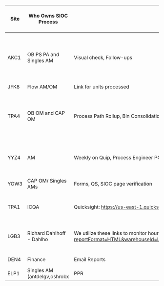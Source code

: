 | Site    | Who Owns SIOC Process                 | Tracking Mechanisms              | Track SIOC UPH | Benchmark SIOC Rate | Dropping SIOC Picks Owner | Picker Eligibilities for SIOC | Picker Eligibilities (Other) | SIOC Staffing Method | SIOC Area Layout                                          | Work Brought to Associates                | Improvements for Efficiency                                 |
|---------|--------------------------------------|----------------------------------|----------------|----------------------|---------------------------|-----------------------------|------------------------------|----------------------|-----------------------------------------------------------|--------------------------------------------|-------------------------------------------------------------|
| AKC1    | OB PS PA and Singles AM               | Visual check, Follow-ups         | No             | Don't know           | OB PS team (PA or PG)      | Pick flow PA sets eligibility | -                            | Conveyor to ISS line | Within a couple hundred feet of OB flow desk, near pick aisles | Conveyance to ISS line                     | Better visual verification of working associates             |
| JFK8    | Flow AM/OM                           | Link for units processed         | IDK            | IDK                  | -                         | -                           | -                            | Conveyor             | -                                                         | Conveyor                                   | -                                                           |
| TPA4    | OB OM and CAP OM                      | Process Path Rollup, Bin Consolidation, ECR/FFP Testing | Not heavily tracked | 15 UPH test rate    | Trained CAP PA             | CAP PA/AM confirms eligibility | -                            | Conveyor and WASP   | Physically closer to the testing area, near OB proper paths | Conveyor and WASP                          | -                                                           |
| YYZ4    | AM                                   | Weekly on Quip, Process Engineer POC | No             | No                   | PACK Singles AM           | Grant to all pickers       | -                            | Conveyor and WS     | -                                                         | Conveyor to Test Area, WS from conveyance terminal | -                                                           |
| YOW3| CAP OM/ Singles AMs                  | Forms, QS, SIOC page verification | Yes            | 25 to 35             | Singles AMs/ Flow PAs      | Picker permission tools     | -                            | Conveyor             | -                                                         | Conveyor and WS                            | -                                                           |
| TPA1    | ICQA                                 | Quicksight: https://us-east-1.quicksight.aws.amazon.com/sn/dashboards/5c3ffa70-dce4-4a36-aa61-26272bd7e3b7/sheets/5c3ffa70-dce4-4a36-aa61-26272bd7e3b7_9f936892-a26b-4903-a338-69390d709f6f                        | No             | No                   | Associates (AA for FH and BH) | You can set eligibilities using: https://fc-eligibility-website-iad.aka.amazon.com/#/picker-eligibilities/TPA1 | -                            | Conveyor             | -                                                         | Conveyor and WASP                          | -                                                           |
| LGB3    | Richard Dahlhoff - Dahlho            | We utilize these links to monitor hours use and tests completed.  You can see results looking at 11.16.23: https://fclm-portal.amazon.com/reports/functionRollup?reportFormat=HTML&warehouseId=LGB3&processId=1002960&spanType=Day&startDateDay=2023%2F11%2F16&maxIntradayDays=1&startHourIntraday=0&startMinuteIntraday=0&endHourIntraday=0&endMinuteIntraday=0                | Yes - TPH dashboard: https://us-east-1.quicksight.aws.amazon.com/sn/dashboards/5c3ffa70-dce4-4a36-aa61-26272bd7e3b7/sheets/5c3ffa70-dce4-4a36-aa61-26272bd7e3b7_af4e634b-b947-4076-b368-a31d0b551175?#           | 20 UPH               | AM/PA or AMB leading testing | Assign eligibilities to AM's  | -                            | Conveyor             | -                                                         | Conveyor                                   | -                                                           |
| DEN4    | Finance                              | Email Reports                   | Finance/CAP senior | 18 UPH              | T3's                      | Remove all eligibilities, then add SIOC eligibilities | -                          | Conveyor             | -                                                         | Conveyor                                   | -                                                           |
| ELP1    | Singles AM (antdelgv,oshrobx         | PPR                              | OM's and AM's and Seniors | 15 TPH          | AM's, OM's                | Ensure default picker eligibilities | -                        | Conveyor             | -                                                         | Conveyor                                   | -                                                           |
